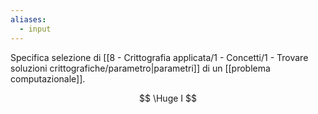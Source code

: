 ```yaml
---
aliases:
  - input
---
```



Specifica selezione di [[8 - Crittografia applicata/1 - Concetti/1 - Trovare soluzioni crittografiche/parametro|parametri]] di un [[problema computazionale]].

$$
\Huge I
$$